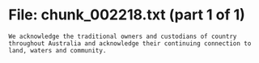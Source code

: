 ﻿# File: chunk_002218.txt (part 1 of 1)
```
We acknowledge the traditional owners and custodians of country throughout Australia and acknowledge their continuing connection to land, waters and community.
```

